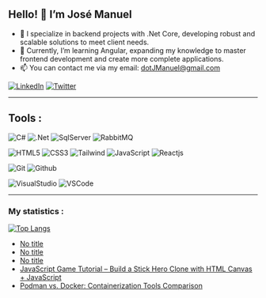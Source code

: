 ## Hello! 👋 I’m José Manuel
- 🔭 I specialize in backend projects with .Net Core, developing robust and scalable solutions to meet client needs.
- 🌱 Currently, I’m learning Angular, expanding my knowledge to master frontend development and create more complete applications.
- 📫 You can contact me via my email: dotJManuel@gmail.com


[![LinkedIn](https://img.shields.io/badge/LinkedIn-0077B5?style=for-the-badge&logo=linkedin&logoColor=white&labelColor=101010)](https://www.linkedin.com/in/dotjmanuel) 
[![Twitter](https://img.shields.io/badge/Twitter-1DA1F2?style=for-the-badge&logo=twitter&logoColor=white&labelColor=101010)](https://twitter.com/dotJManuel) 

---

## Tools :

![C#](https://img.shields.io/badge/C%23-239120?style=for-the-badge&logo=c-sharp&logoColor=white)
![.Net](https://img.shields.io/badge/.NET-5C2D91?style=for-the-badge&logo=.net&logoColor=white)
![SqlServer](https://img.shields.io/badge/Microsoft%20SQL%20Server-CC2927?style=for-the-badge&logo=microsoft%20sql%20server&logoColor=white)
![RabbitMQ](https://img.shields.io/badge/rabbitmq-%23FF6600.svg?&style=for-the-badge&logo=rabbitmq&logoColor=white)

![HTML5](https://img.shields.io/badge/HTML5-E34F26?style=for-the-badge&logo=html5&logoColor=white)
![CSS3](https://img.shields.io/badge/CSS3-1572B6?style=for-the-badge&logo=css3&logoColor=white)
![Tailwind](https://img.shields.io/badge/Tailwind_CSS-38B2AC?style=for-the-badge&logo=tailwind-css&logoColor=white)
![JavaScript](https://img.shields.io/badge/JavaScript-F7DF1E?style=for-the-badge&logo=javascript&logoColor=black)
![Reactjs](https://img.shields.io/badge/React-20232A?style=for-the-badge&logo=react&logoColor=61DAFB)

![Git](https://img.shields.io/badge/-Git-F05032?style=for-the-badge&logo=git&logoColor=white)
![Github](https://img.shields.io/badge/GitHub-100000?style=for-the-badge&logo=github&logoColor=white)

![VisualStudio](https://img.shields.io/badge/Visual_Studio-5C2D91?style=for-the-badge&logo=visual%20studio&logoColor=white)
![VSCode](https://img.shields.io/badge/-Visual%20Studio%20Code-0078d7?style=for-the-badge&logo=visualstudiocode&logoColor=white)

---

### My statistics :
[![Top Langs](https://github-readme-stats-sigma-five.vercel.app/api/top-langs/?username=dotJManuel&layout=compact&theme=prussian)](https://github.com/sudheerj/github-readme-stats)


<!-- daily.dev BOOKMARKS:START -->
- [No title](https://app.daily.dev/posts/Tp0OJ1GMW?utm_source=rss&utm_medium=bookmarks&utm_campaign=kgtp1YC5in2i4ZQAZj8W2)
- [No title](https://app.daily.dev/posts/WxGxFP1gH?utm_source=rss&utm_medium=bookmarks&utm_campaign=kgtp1YC5in2i4ZQAZj8W2)
- [No title](https://app.daily.dev/posts/3lNhId6KZ?utm_source=rss&utm_medium=bookmarks&utm_campaign=kgtp1YC5in2i4ZQAZj8W2)
- [JavaScript Game Tutorial – Build a Stick Hero Clone with HTML Canvas + JavaScript](https://app.daily.dev/posts/2Ve8IOKBq?utm_source=rss&utm_medium=bookmarks&utm_campaign=kgtp1YC5in2i4ZQAZj8W2)
- [Podman vs. Docker: Containerization Tools Comparison](https://app.daily.dev/posts/6HYwNn8pF?utm_source=rss&utm_medium=bookmarks&utm_campaign=kgtp1YC5in2i4ZQAZj8W2)
<!-- daily.dev BOOKMARKS:END -->
